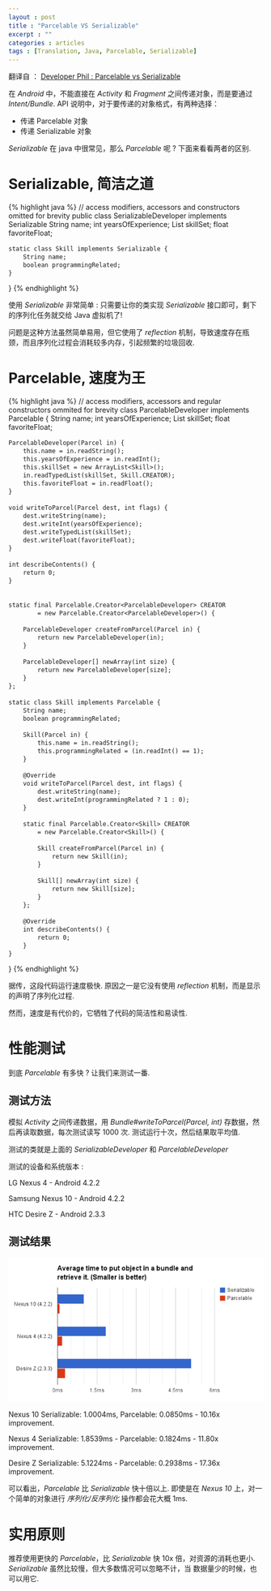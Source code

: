 ```yaml
---
layout : post
title : "Parcelable VS Serializable"
excerpt : ""
categories : articles
tags : [Translation, Java, Parcelable, Serializable]
---
```


翻译自 ： [Developer Phil : Parcelable vs Serializable](http://www.developerphil.com/parcelable-vs-serializable/)

在 *Android* 中，不能直接在 *Activity* 和 *Fragment* 之间传递对象，而是要通过 *Intent/Bundle*. API 说明中，对于要传递的对象格式，有两种选择：

- 传递 Parcelable 对象
- 传递 Serializable 对象

*Serializable* 在 java 中很常见，那么 *Parcelable* 呢 ? 下面来看看两者的区别.

# Serializable, 简洁之道

{% highlight java %}
// access modifiers, accessors and constructors omitted for brevity
public class SerializableDeveloper implements Serializable
    String name;
    int yearsOfExperience;
    List<Skill> skillSet;
    float favoriteFloat;

    static class Skill implements Serializable {
        String name;
        boolean programmingRelated;
    }
}
{% endhighlight %}

使用 *Serializable* 非常简单 : 只需要让你的类实现 *Serializable* 接口即可，剩下的序列化任务就交给 Java 虚拟机了!

问题是这种方法虽然简单易用，但它使用了 *reflection* 机制，导致速度存在瓶颈，而且序列化过程会消耗较多内存，引起频繁的垃圾回收.

# Parcelable, 速度为王
{% highlight java %}
// access modifiers, accessors and regular constructors ommited for brevity
class ParcelableDeveloper implements Parcelable {
    String name;
    int yearsOfExperience;
    List<Skill> skillSet;
    float favoriteFloat;

    ParcelableDeveloper(Parcel in) {
        this.name = in.readString();
        this.yearsOfExperience = in.readInt();
        this.skillSet = new ArrayList<Skill>();
        in.readTypedList(skillSet, Skill.CREATOR);
        this.favoriteFloat = in.readFloat();
    }

    void writeToParcel(Parcel dest, int flags) {
        dest.writeString(name);
        dest.writeInt(yearsOfExperience);
        dest.writeTypedList(skillSet);
        dest.writeFloat(favoriteFloat);
    }

    int describeContents() {
        return 0;
    }


    static final Parcelable.Creator<ParcelableDeveloper> CREATOR
            = new Parcelable.Creator<ParcelableDeveloper>() {

        ParcelableDeveloper createFromParcel(Parcel in) {
            return new ParcelableDeveloper(in);
        }

        ParcelableDeveloper[] newArray(int size) {
            return new ParcelableDeveloper[size];
        }
    };

    static class Skill implements Parcelable {
        String name;
        boolean programmingRelated;

        Skill(Parcel in) {
            this.name = in.readString();
            this.programmingRelated = (in.readInt() == 1);
        }

        @Override
        void writeToParcel(Parcel dest, int flags) {
            dest.writeString(name);
            dest.writeInt(programmingRelated ? 1 : 0);
        }

        static final Parcelable.Creator<Skill> CREATOR
            = new Parcelable.Creator<Skill>() {

            Skill createFromParcel(Parcel in) {
                return new Skill(in);
            }

            Skill[] newArray(int size) {
                return new Skill[size];
            }
        };

        @Override
        int describeContents() {
            return 0;
        }
    }
}
{% endhighlight %}

据传，这段代码运行速度极快. 原因之一是它没有使用 *reflection* 机制，而是显示的声明了序列化过程.

然而，速度是有代价的，它牺牲了代码的简洁性和易读性.

# 性能测试
到底 *Parcelable* 有多快 ? 让我们来测试一番.

## 测试方法
模拟 *Activity* 之间传递数据，用 *Bundle#writeToParcel(Parcel, int)* 存数据，然后再读取数据，每次测试读写 1000 次. 测试运行十次，然后结果取平均值.

测试的类就是上面的 *SerializableDeveloper* 和 *ParcelableDeveloper*

测试的设备和系统版本 :

LG Nexus 4          - Android 4.2.2 

Samsung Nexus 10    - Android 4.2.2

HTC Desire Z        - Android 2.3.3


## 测试结果

![speed test](/images/parcelable-vs-serializable-speed-test.png)

Nexus 10
Serializable: 1.0004ms,  Parcelable: 0.0850ms - 10.16x improvement.

Nexus 4
Serializable: 1.8539ms - Parcelable: 0.1824ms - 11.80x improvement.

Desire Z
Serializable: 5.1224ms - Parcelable: 0.2938ms - 17.36x improvement.

可以看出，*Parcelable* 比 *Serializable* 快十倍以上. 即使是在 *Nexus 10* 上，对一个简单的对象进行 *序列化/反序列化* 操作都会花大概 1ms.

# 实用原则
推荐使用更快的 *Parcelable*，比 *Serializable* 快 10x 倍，对资源的消耗也更小. *Serializable* 虽然比较慢，但大多数情况可以忽略不计，当
数据量少的时候，也可以用它.
